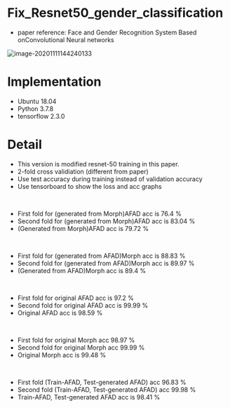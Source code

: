 # Fix_Resnet50_gender_classification
* paper reference: Face and Gender Recognition System Based onConvolutional Neural networks

![image-20201111144240133](https://github.com/Kimyuhwanpeter/TF-2.3.0_Fix_resnet50_for_gender/blob/main/1.JPG)

# Implementation
* Ubuntu 18.04
* Python 3.7.8
* tensorflow 2.3.0

# Detail
* This version is modified resnet-50 training in this paper.
* 2-fold cross validiation (different from paper)
* Use test accuracy during training instead of validation accuracy
* Use tensorboard to show the loss and acc graphs
<br/>

* First fold for (generated from Morph)AFAD acc is 76.4 %
* Second fold for (generated from Morph)AFAD acc is 83.04 %
* (Generated from Morph)AFAD acc is 79.72 %
<br/>

* First fold for (generated from AFAD)Morph acc is 88.83 %
* Second fold for (generated from AFAD)Morph acc is 89.97 %
* (Generated from AFAD)Morph acc is 89.4 %
<br/>

* First fold for original AFAD acc is 97.2 %
* Second fold for original AFAD acc is 99.99 %
* Original AFAD acc is 98.59 %
<br/>

* First fold for original Morph acc 98.97 %
* Second fold for original Morph acc 99.99 %
* Original Morph acc is 99.48 %
<br/>

* First fold (Train-AFAD, Test-generated AFAD) acc 96.83 %
* Second fold (Train-AFAD, Test-generated AFAD) acc 99.98 %
* Train-AFAD, Test-generated AFAD acc is 98.41 %
